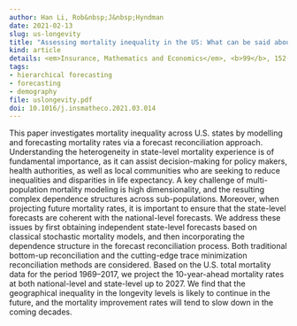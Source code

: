 ```yaml
---
author: Han Li, Rob&nbsp;J&nbsp;Hyndman
date: 2021-02-13
slug: us-longevity
title: "Assessing mortality inequality in the US: What can be said about the future?"
kind: article
details: <em>Insurance, Mathematics and Economics</em>, <b>99</b>, 152-162
tags:
- hierarchical forecasting
- forecasting
- demography
file: uslongevity.pdf
doi: 10.1016/j.insmatheco.2021.03.014
---
```


This paper investigates mortality inequality across U.S. states by modelling and forecasting mortality rates via a forecast reconciliation approach. Understanding the heterogeneity in state-level mortality experience is of fundamental importance, as it can assist decision-making for policy makers, health authorities, as well as local communities who are seeking to reduce inequalities and disparities in life expectancy. A key challenge of multi-population mortality modeling is high dimensionality, and the resulting complex dependence structures across sub-populations. Moreover, when projecting future mortality rates, it is important to ensure that the state-level forecasts are coherent with the national-level forecasts. We address these issues by first obtaining independent state-level forecasts based on classical stochastic mortality models, and then incorporating the dependence structure in the forecast reconciliation process. Both traditional bottom-up reconciliation and the cutting-edge trace minimization reconciliation methods are considered. Based on the U.S. total mortality data for the period 1969–2017, we project the 10-year-ahead mortality rates at both national-level and state-level up to 2027. We find that the geographical inequality in the longevity levels is likely to continue in the future, and the mortality improvement rates will tend to slow down in the coming decades.
